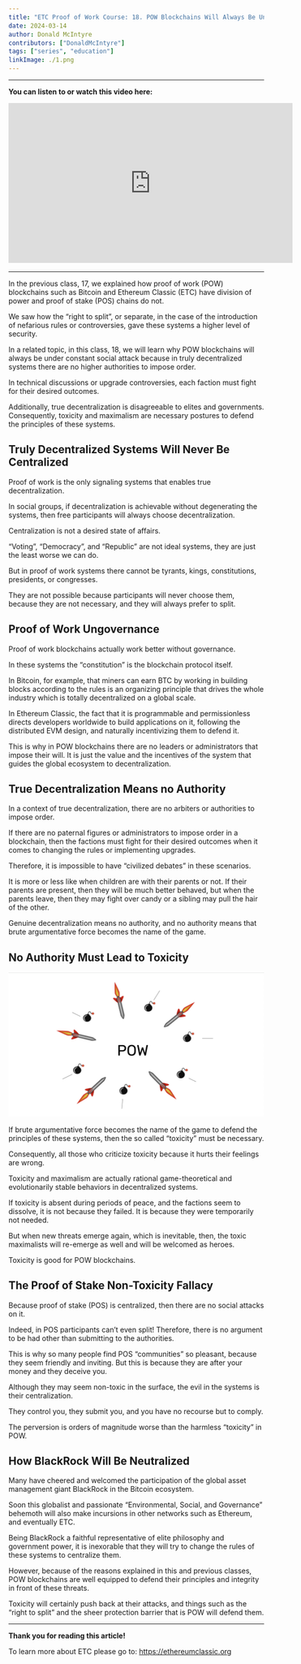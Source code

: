 ```yaml
---
title: "ETC Proof of Work Course: 18. POW Blockchains Will Always Be Under Constant Social Attack"
date: 2024-03-14
author: Donald McIntyre
contributors: ["DonaldMcIntyre"]
tags: ["series", "education"]
linkImage: ./1.png
---
```


---
**You can listen to or watch this video here:**

<iframe width="560" height="315" src="https://www.youtube.com/embed/nPUiAJzR5q0" title="YouTube video player" frameborder="0" allow="accelerometer; autoplay; clipboard-write; encrypted-media; gyroscope; picture-in-picture; web-share" allowfullscreen></iframe>

---

In the previous class, 17, we explained how proof of work (POW) blockchains such as Bitcoin and Ethereum Classic (ETC) have division of power and proof of stake (POS) chains do not.

We saw how the “right to split”, or separate, in the case of the introduction of nefarious rules or controversies, gave these systems a higher level of security.  

In a related topic, in this class, 18, we will learn why POW blockchains will always be under constant social attack because in truly decentralized systems there are no higher authorities to impose order.

In technical discussions or upgrade controversies, each faction must fight for their desired outcomes. 

Additionally, true decentralization is disagreeable to elites and governments. Consequently, toxicity and maximalism are necessary postures to defend the principles of these systems.

## Truly Decentralized Systems Will Never Be Centralized

Proof of work is the only signaling systems that enables true decentralization.

In social groups, if decentralization is achievable without degenerating the systems, then free participants will always choose decentralization. 

Centralization is not a desired state of affairs. 

“Voting”, “Democracy”, and “Republic” are not ideal systems, they are just the least worse we can do. 

But in proof of work systems there cannot be tyrants, kings, constitutions, presidents, or congresses. 

They are not possible because participants will never choose them, because they are not necessary, and they will always prefer to split.

## Proof of Work Ungovernance

Proof of work blockchains actually work better without governance. 

In these systems the “constitution” is the blockchain protocol itself. 

In Bitcoin, for example, that miners can earn BTC by working in building blocks according to the rules is an organizing principle that drives the whole industry which is totally decentralized on a global scale.

In Ethereum Classic, the fact that it is programmable and permissionless directs developers worldwide to build applications on it, following the distributed EVM design, and naturally incentivizing them to defend it.

This is why in POW blockchains there are no leaders or administrators that impose their will. It is just the value and the incentives of the system that guides the global ecosystem to decentralization.

## True Decentralization Means no Authority

In a context of true decentralization, there are no arbiters or authorities to impose order. 

If there are no paternal figures or administrators to impose order in a blockchain, then the factions must fight for their desired outcomes when it comes to changing the rules or implementing upgrades.

Therefore, it is impossible to have “civilized debates” in these scenarios.

It is more or less like when children are with their parents or not. If their parents are present, then they will be much better behaved, but when the parents leave, then they may fight over candy or a sibling may pull the hair of the other.

Genuine decentralization means no authority, and no authority means that brute argumentative force becomes the name of the game.

## No Authority Must Lead to Toxicity

![](./2.png)

If brute argumentative force becomes the name of the game to defend the principles of these systems, then the so called “toxicity” must be necessary. 

Consequently, all those who criticize toxicity because it hurts their feelings are wrong. 

Toxicity and maximalism are actually rational game-theoretical and evolutionarily stable behaviors in decentralized systems. 

If toxicity is absent during periods of peace, and the factions seem to dissolve, it is not because they failed. It is because they were temporarily not needed. 

But when new threats emerge again, which is inevitable, then, the toxic maximalists will re-emerge as well and will be welcomed as heroes.

Toxicity is good for POW blockchains.

## The Proof of Stake Non-Toxicity Fallacy

Because proof of stake (POS) is centralized, then there are no social attacks on it.

Indeed, in POS participants can’t even split! Therefore, there is no argument to be had other than submitting to the authorities.

This is why so many people find POS “communities” so pleasant, because they seem friendly and inviting. But this is because they are after your money and they deceive you.

Although they may seem non-toxic in the surface, the evil in the systems is their centralization. 

They control you, they submit you, and you have no recourse but to comply. 

The perversion is orders of magnitude worse than the harmless “toxicity” in POW.

## How BlackRock Will Be Neutralized

Many have cheered and welcomed the participation of the global asset management giant BlackRock in the Bitcoin ecosystem. 

Soon this globalist and passionate “Environmental, Social, and Governance” behemoth will also make incursions in other networks such as Ethereum, and eventually ETC.

Being BlackRock a faithful representative of elite philosophy and government power, it is inexorable that they will try to change the rules of these systems to centralize them.

However, because of the reasons explained in this and previous classes, POW blockchains are well equipped to defend their principles and integrity in front of these threats.

Toxicity will certainly push back at their attacks, and things such as the “right to split” and the sheer protection barrier that is POW will defend them.

---

**Thank you for reading this article!**

To learn more about ETC please go to: https://ethereumclassic.org

